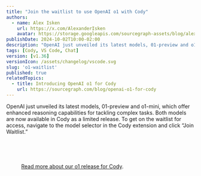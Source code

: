 ```yaml
---
title: "Join the waitlist to use OpenAI o1 with Cody"
authors:
  - name: Alex Isken
    url: https://x.com/AlexanderIsken
    avatar: https://storage.googleapis.com/sourcegraph-assets/blog/alex_avatar.png
publishDate: 2024-10-02T10:00-02:00
description: "OpenAI just unveiled its latest models, 01-preview and o1-mini, which offer enhanced reasoning capabilities for tackling complex tasks. Both models are now available in Cody as a limited release."
tags: [Cody, VS Code, Chat]
version: [v1.36]
versionIcon: /assets/changelog/vscode.svg
slug: 'o1-waitlist'
published: true
relatedTopics:
  - title: Introducing OpenAI o1 for Cody
    url: https://sourcegraph.com/blog/openai-o1-for-cody
---
```


OpenAI just unveiled its latest models, 01-preview and o1-mini, which offer enhanced reasoning capabilities for tackling complex tasks. Both models are now available in Cody as a limited release. To get on the waitlist for access, navigate to the model selector in the Cody extension and click “Join Waitlist.”

<br />
<Figure
  src="https://storage.googleapis.com/sourcegraph-assets/blog/open-ai-o1/cody-dropdown.png"
  alt="OpenAI o1 for Cody"
/>
<br />

[Read more about our o1 release for Cody](https://sourcegraph.com/blog/openai-o1-for-cody).